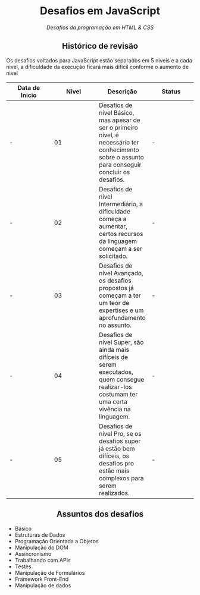 <h1 align="center">Desafios em JavaScript</h1>

<p align="center"><i>Desafios da programação em HTML & CSS</i></p>

<h2 align="center">Histórico de revisão</h2>

<p>Os desafios voltados para JavaScript estão separados em 5 niveis e a cada nivel, a dificuldade da execução ficará mais dificil conforme o aumento de nivel</p>

<table>
    <thead>
        <th style="width: 25%;">
            Data de Inicio
        </th>
        <th style="width: 25%;">
            Nivel
        </th>
        <th style="width: 25%;">
            Descrição
        </th>
        <th style="width: 25%;">
            Status
        </th>
    </thead>
    <tbody>
        <tr>
            <td>
                -
            </td>
            <td>
                01
            </td>
            <td>
                Desafios de nível Básico, mas apesar de ser o primeiro nível, é necessário ter conhecimento sobre o assunto para conseguir concluir os desafios.
            </td>
            <td>
                -
            </td>
        </tr>
        <tr>
            <td>
                -
            </td>
            <td>
                02
            </td>
            <td>
                Desafios de nível Intermediário, a dificuldade começa a aumentar, certos recursos da linguagem começam a ser solicitado.
            </td>
            <td>
                -
            </td>
        </tr>
        <tr>
            <td>
                -
            </td>
            <td>
                03
            </td>
            <td>
                Desafios de nível Avançado, os desafios propostos já começam a ter um teor de expertises e um aprofundamento no assunto.
            </td>
            <td>
                -
            </td>
        </tr>
        <tr>
            <td>
                -
            </td>
            <td>
                04
            </td>
            <td>
                Desafios de nível Super, são ainda mais difíceis de serem executados, quem consegue realizar-los costumam ter uma certa vivência na linguagem.
            </td>
            <td>
                -
            </td>
        </tr>
                <tr>
            <td>
                -
            </td>
            <td>
                05
            </td>
            <td>
                Desafios de nível Pro, se os desafios super já estão bem difíceis, os desafios pro estão mais complexos para serem realizados.
            </td>
            <td>
                -
            </td>
        </tr>
    </tbody>
</table>


<h2 align="center">Assuntos dos desafios</h2>

<ul>
    <li>Básico</li>
    <li>Estruturas de Dados</li>
    <li>Programação Orientada a Objetos</li>
    <li>Manipulação do DOM</li>
    <li>Assincronismo</li>
    <li>Trabalhando com APIs</li>
    <li>Testes</li>
    <li>Manipulação de Formulários</li>
    <li>Framework Front-End</li>
    <li>Manipulação de dados</li>
</ul>
